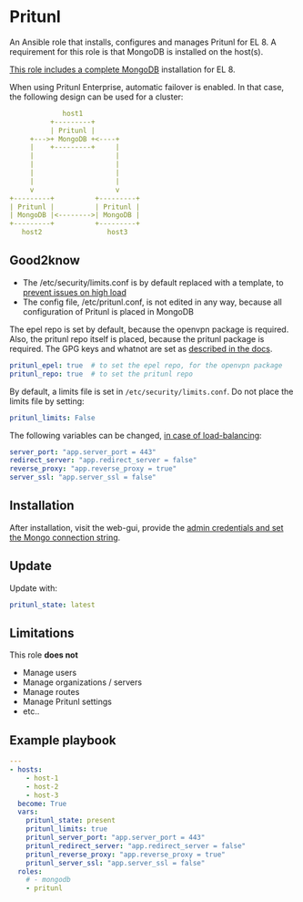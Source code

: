 # Pritunl

An Ansible role that installs, configures and manages Pritunl for EL 8.
A requirement for this role is that MongoDB is installed on the host(s).

[This role includes a complete MongoDB](https://github.com/csuka/ansible_role_mongodb) installation for EL 8.

When using Pritunl Enterprise, automatic failover is enabled.
In that case, the following design can be used for a cluster:

```yaml
             host1
          +---------+
          | Pritunl |
     +--->+ MongoDB +<----+
     |    +---------+     |
     |                    |
     |                    |
     |                    |
     |                    |
     v                    v
+---------+          +---------+
| Pritunl |          | Pritunl |
| MongoDB |<-------->| MongoDB |
+---------+          +---------+
   host2                host3
```

## Good2know

 * The /etc/security/limits.conf is by default replaced with a template, to [prevent issues on high load](https://docs.pritunl.com/docs/configuration-5)
 * The config file, /etc/pritunl.conf, is not edited in any way, because all configuration of Pritunl is placed in MongoDB

The epel repo is set by default, because the openvpn package is required.
Also, the pritunl repo itself is placed, because the pritunl package is required. The GPG keys and whatnot are set as [described in the docs](https://docs.pritunl.com/docs/repo).

```yaml
pritunl_epel: true  # to set the epel repo, for the openvpn package
pritunl_repo: true  # to set the pritunl repo
```

By default, a limits file is set in `/etc/security/limits.conf`. Do not place the limits file by setting:

```yaml
pritunl_limits: False
```

The following variables can be changed, [in case of load-balancing](https://docs.pritunl.com/docs/load-balancing):

```yaml
server_port: "app.server_port = 443"
redirect_server: "app.redirect_server = false"
reverse_proxy: "app.reverse_proxy = true"
server_ssl: "app.server_ssl = false"
```

## Installation

After installation, visit the web-gui, provide the [admin credentials and set the Mongo connection string](https://docs.pritunl.com/docs/configuration-5).

## Update

Update with:
```yaml
pritunl_state: latest
```

## Limitations

This role **does not**

  * Manage users
  * Manage organizations / servers
  * Manage routes
  * Manage Pritunl settings
  * etc..

## Example playbook

```yaml
---
- hosts:
    - host-1
    - host-2
    - host-3
  become: True
  vars:
    pritunl_state: present
    pritunl_limits: true
    pritunl_server_port: "app.server_port = 443"
    pritunl_redirect_server: "app.redirect_server = false"
    pritunl_reverse_proxy: "app.reverse_proxy = true"
    pritunl_server_ssl: "app.server_ssl = false"
  roles:
    # - mongodb
    - pritunl
```
